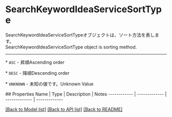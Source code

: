 # SearchKeywordIdeaServiceSortType

<div lang=\"ja\">SearchKeywordIdeaServiceSortTypeオブジェクトは、ソート方法を表します。</div> <div lang=\"en\">SearchKeywordIdeaServiceSortType object is sorting method.</div> <hr> <p>* <code>ASC</code> - <span lang=\"ja\">昇順</span><span lang=\"en\">Ascending order</span></p> <p>* <code>DESC</code> - <span lang=\"ja\">降順</span><span lang=\"en\">Descending order</span></p> <p>* <code>UNKNOWN</code> - <span lang=\"ja\">未知の値です。</span><span lang=\"en\">Unknown Value</span></p> 
## Properties
Name | Type | Description | Notes
------------ | ------------- | ------------- | -------------

[[Back to Model list]](../README.md#documentation-for-models) [[Back to API list]](../README.md#documentation-for-api-endpoints) [[Back to README]](../README.md)


